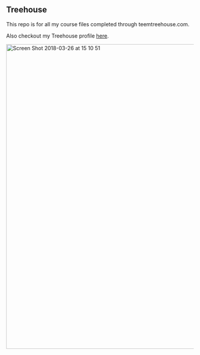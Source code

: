 ## Treehouse

This repo is for all my course files completed through teemtreehouse.com.

Also checkout my Treehouse profile [here](https://github.com/Arthurhussey).

<img width="817" alt="Screen Shot 2018-03-26 at 15 10 51" src="https://user-images.githubusercontent.com/48725206/54621650-fd16f700-4a5f-11e9-88ab-bcacafaae2f6.png">
